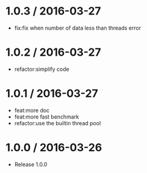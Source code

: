 1.0.3 / 2016-03-27
==================

  * fix:fix when number of data less than threads error

1.0.2 / 2016-03-27
==================

  * refactor:simplify code

1.0.1 / 2016-03-27
==================

  * feat:more doc
  * feat:more fast benchmark
  * refactor:use the builtin thread pool

1.0.0 / 2016-03-26
==================

  * Release 1.0.0
